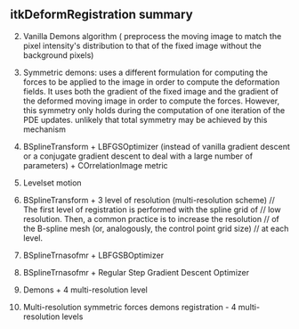 itkDeformRegistration summary
---
2. Vanilla Demons algorithm ( preprocess the moving image to match the pixel intensity's distribution to that of the fixed image without the background pixels)
3. Symmetric demons: uses a different formulation for computing the forces to be applied to the image in order to compute the deformation fields. It uses both the gradient of the fixed image and the gradient of the deformed moving image in order to compute the forces. However, this symmetry only holds during the computation of one iteration of the PDE updates. unlikely that total symmetry may be achieved by this mechanism

4. BSplineTransform + LBFGSOptimizer (instead of vanilla gradient descent or a conjugate gradient descent to deal with a large number of parameters) + COrrelationImage metric

5. Levelset motion 

6. BSplineTransform + 3 level of resolution (multi-resolution scheme) 
// The first level of registration is performed with the spline grid of
// low resolution. Then, a common practice is to increase the resolution
// of the B-spline mesh (or, analogously, the control point grid size)
// at each level. 

12. BSplineTrnasofmr + LBFGSBOptimizer

13. BSplineTrnasofmr + Regular Step Gradient Descent Optimizer

16. Demons + 4 multi-resolution level

17. Multi-resolution  symmetric forces demons registration - 4 multi-resolution levels



